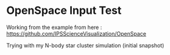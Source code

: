 # OpenSpace Input Test

Working from the example from here : https://github.com/IPSScienceVisualization/OpenSpace

Trying with my N-body star cluster simulation (initial snapshot)
